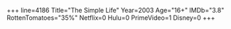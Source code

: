 +++
line=4186
Title="The Simple Life"
Year=2003
Age="16+"
IMDb="3.8"
RottenTomatoes="35%"
Netflix=0
Hulu=0
PrimeVideo=1
Disney=0
+++

